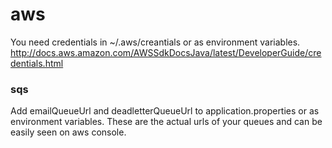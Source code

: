 # aws
You need credentials in ~/.aws/creantials or as environment variables. http://docs.aws.amazon.com/AWSSdkDocsJava/latest/DeveloperGuide/credentials.html

### sqs
Add emailQueueUrl and deadletterQueueUrl to application.properties or as environment variables. These are the actual urls of your queues and can be easily seen on aws console.
